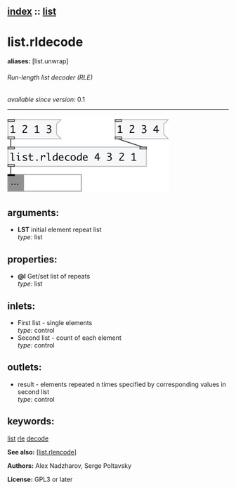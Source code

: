 [index](index.html) :: [list](category_list.html)
---

# list.rldecode
**aliases:** [list.unwrap]


###### Run-length list decoder (RLE)

*available since version:* 0.1

---




[![example](../examples/img/list.rldecode.jpg)](../examples/pd/list.rldecode.pd)



## arguments:

* **LST**
initial element repeat list<br>
_type:_ list<br>





## properties:

* **@l** 
Get/set list of repeats<br>
_type:_ list<br>



## inlets:

* First list - single elements<br>
_type:_ control
* Second list - count of each element<br>
_type:_ control



## outlets:

* result - elements repeated n times specified by corresponding values in second list<br>
_type:_ control



## keywords:

[list](keywords/list.html)
[rle](keywords/rle.html)
[decode](keywords/decode.html)



**See also:**
[\[list.rlencode\]](list.rlencode.html)




**Authors:** Alex Nadzharov, Serge Poltavsky




**License:** GPL3 or later





